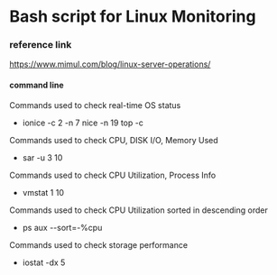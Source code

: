 Bash script for Linux Monitoring
=============

### reference link

<https://www.mimul.com/blog/linux-server-operations/>

#### command line

Commands used to check real-time OS status

* ionice -c 2 -n 7 nice -n 19 top -c

Commands used to check CPU, DISK I/O, Memory Used

* sar -u 3 10

Commands used to check CPU Utilization, Process Info

* vmstat 1 10 

Commands used to check CPU Utilization sorted in descending order

* ps aux --sort=-%cpu

Commands used to check storage performance 

* iostat -dx 5 